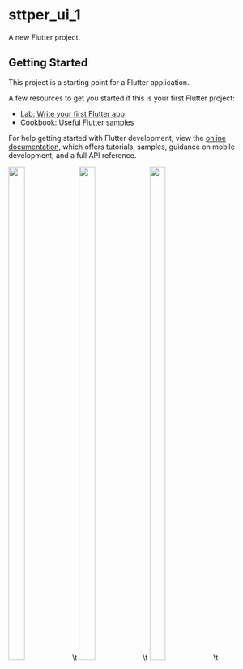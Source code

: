 # sttper_ui_1

A new Flutter project.

## Getting Started

This project is a starting point for a Flutter application.

A few resources to get you started if this is your first Flutter project:

- [Lab: Write your first Flutter app](https://docs.flutter.dev/get-started/codelab)
- [Cookbook: Useful Flutter samples](https://docs.flutter.dev/cookbook)

For help getting started with Flutter development, view the
[online documentation](https://docs.flutter.dev/), which offers tutorials,
samples, guidance on mobile development, and a full API reference.
<p>
<img src ="https://user-images.githubusercontent.com/114208599/224361820-4105cfd1-1223-464b-a781-f7fda3e4411e.gif" width=25% height=50%>\t
<img src ="https://user-images.githubusercontent.com/114208599/224362214-991377d9-8908-479c-bf66-65afd34d6379.jpg" width=25% height=50%>\t
<img src ="https://user-images.githubusercontent.com/114208599/224362413-77a88226-6d17-4007-aad7-6d6f2d0756b3.jpg" width=25% height=50%>\t

</p>
